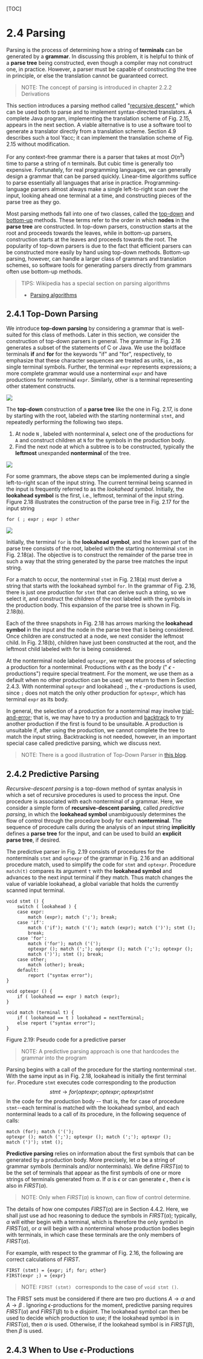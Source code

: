 [TOC]



# 2.4 Parsing

Parsing is the process of determining how a string of **terminals** can be generated by a **grammar**. In discussing this problem, it is helpful to think of a **parse tree** being constructed, even though a compiler may not construct one, in practice. However, a parser must be capable of constructing the tree in principle, or else the translation cannot be guaranteed correct.

> NOTE: The concept of parsing is introduced in chapter 2.2.2 Derivations

This section introduces a parsing method called "[recursive descent](https://en.wikipedia.org/wiki/Recursive_descent_parser)," which can be used both to parse and to implement syntax-directed translators. A complete Java program, implementing the translation scheme of Fig. 2.15, appears in the next section. A viable alternative is to use a software tool to generate a translator directly from a translation scheme. Section 4.9 describes such a tool  Yacc; it can implement the translation scheme of Fig. 2.15 without modification.

For any context-free grammar there is a parser that takes at most $O (n^3)$ time to parse a string of n terminals. But cubic time is generally too expensive. Fortunately, for real programming languages, we can generally design a grammar that can be parsed quickly. Linear-time algorithms suffice to parse essentially all languages that arise in practice. Programming-language parsers almost always make a single left-to-right scan over the input, looking ahead one terminal at a time, and constructing pieces of the parse tree as they go.

Most parsing methods fall into one of two classes, called the [top-down](https://en.wikipedia.org/wiki/Top-down_parsing) and [bottom-up](https://en.wikipedia.org/wiki/Bottom-up_parsing) methods. These terms refer to the order in which **nodes** in the **parse tree** are constructed. In top-down parsers, construction starts at the root and proceeds towards the leaves, while in bottom-up parsers, construction starts at the leaves and proceeds towards the root. The popularity of top-down parsers is due to the fact that efficient parsers can be constructed more easily by hand using top-down methods. Bottom-up parsing, however, can handle a larger class of grammars and translation schemes, so software tools for generating parsers directly from grammars often use bottom-up methods.

> TIPS:  Wikipedia has a special section on parsing algorithms
>
> - [Parsing algorithms](https://en.wikipedia.org/wiki/Parsing)

## 2.4.1 Top-Down Parsing

We introduce **top-down parsing** by considering a grammar that is well-suited for this class of methods. Later in this section, we consider the construction of top-down parsers in general. The grammar in Fig. 2.16 generates a subset of the statements of C or Java. We use the boldface terminals **if** and **for** for the keywords "if" and "for", respectively, to emphasize that these character sequences are treated as units, i.e., as single terminal symbols. Further, the terminal `expr` represents expressions; a more complete grammar would use a nonterminal `expr` and have productions for nonterminal `expr`. Similarly, other is a terminal representing other statement constructs.

![](./Figure2.16A-grammar-for-some-statements-in-C-and-Java.jpg)

The **top-down** construction of a **parse tree** like the one in Fig. 2.17, is done by starting with the root, labeled with the starting nonterminal `stmt`, and repeatedly performing the following two steps.

1. At node `N` , labeled with nonterminal `A`, select one of the productions for `A` and construct children at `N` for the symbols in the production body.
2. Find the next node at which a subtree is to be constructed, typically the **leftmost** unexpanded **nonterminal** of the tree.

![](./Figure2.17A-parse-tree-according-to-the-grammar-in-Fig2.16.jpg)



For some grammars, the above steps can be implemented during a single left-to-right scan of the input string. The current terminal being scanned in the input is frequently referred to as the *lookahead symbol*. Initially, the **lookahead symbol** is the first, i.e., leftmost, terminal of the input string. Figure 2.18 illustrates the construction of the parse tree in Fig. 2.17 for the input string

```pseudocode
for ( ; expr ; expr ) other
```



![](./Figure2.18Top-down-parsing-while-scanning-the-input-from-left-to-right.jpg)

Initially, the terminal `for` is the **lookahead symbol**, and the known part of the parse tree consists of the root, labeled with the starting nonterminal `stmt` in Fig. 2.18(a). The objective is to construct the remainder of the parse tree in such a way that the string generated by the parse tree matches the input string.

For a match to occur, the nonterminal `stmt` in Fig. 2.18(a) must derive a string that starts with the lookahead symbol `for`. In the grammar of Fig. 2.16, there is just one production for `stmt` that can derive such a string, so we select it, and construct the children of the root labeled with the symbols in the production body. This expansion of the parse tree is shown in Fig. 2.18(b).

Each of the three snapshots in Fig. 2.18 has arrows marking the **lookahead symbol** in the input and the node in the parse tree that is being considered. Once children are constructed at a node, we next consider the leftmost child. In Fig. 2.18(b), children have just been constructed at the root, and the leftmost
child labeled with for is being considered.

At the nonterminal node labeled `optexpr`, we repeat the process of selecting a production for a nonterminal. Productions with $\epsilon$ as the body (" $\epsilon$ -productions") require special treatment. For the moment, we use them as a default when no other production can be used; we return to them in Section 2.4.3. With nonterminal `optexpr` and lookahead `;`, the $\epsilon$ -productions is used, since `;` does not match the only other production for `optexpr`, which has terminal `expr` as its body.

In general, the selection of a production for a nonterminal may involve [trial-and-error](https://en.wikipedia.org/wiki/Trial_and_error); that is, we may have to try a production and [backtrack](https://en.wikipedia.org/wiki/Backtracking) to try another production if the first is found to be unsuitable. A production is unsuitable if, after using the production, we cannot complete the tree to match the input string. Backtracking is not needed, however, in an important special case called predictive parsing, which we discuss next.

> NOTE: There is a good illustration of Top-Down Parser in [this blog](https://www.tutorialspoint.com/compiler_design/compiler_design_top_down_parser.htm).

## 2.4.2 Predictive Parsing

*Recursive-descent parsing* is a top-down method of syntax analysis in which a set of recursive procedures is used to process the input. One procedure is associated with each nonterminal of a grammar. Here, we consider a simple form of **recursive-descent parsing**, called *predictive parsing*, in which the **lookahead symbol** unambiguously determines the flow of control through the procedure body for each **nonterminal**. The sequence of procedure calls during the analysis of an input string **implicitly** defines a **parse tree** for the input, and can be used to build an **explicit parse tree**, if desired.

The predictive parser in Fig. 2.19 consists of procedures for the nonterminals `stmt` and `optexpr` of the grammar in Fig. 2.16 and an additional procedure match, used to simplify the code for `stmt` and `optexpr`. Procedure `match(t)` compares its argument `t` with the **lookahead symbol** and advances to the next input terminal if they match. Thus match changes the value of variable lookahead, a global variable that holds the currently scanned input terminal.

```pseudocode
void stmt () {
    switch ( lookahead ) {
    case expr:
    	match (expr); match (';'); break;
    case 'if':
    	match ('if'); match ('('); match (expr); match (')'); stmt ();
    	break;
    case 'for':
    	match ('for'); match ('(');
    	optexpr (); match (';'); optexpr (); match (';'); optexpr ();
    	match (')'); stmt (); break;
    case other;
    	match (other); break;
    default:
    	report ("syntax error");
}

void optexpr () {
    if ( lookahead == expr ) match (expr);
}

void match (terminal t) {
    if ( lookahead == t ) lookahead = nextTerminal;
    else report ("syntax error");
}
```

Figure 2.19: Pseudo code for a predictive parser

> NOTE: A predictive parsing approach is one that hardcodes the grammar into the program



Parsing begins with a call of the procedure for the starting nonterminal `stmt`. With the same input as in Fig. 2.18, lookahead is initially the first terminal `for`. Procedure `stmt` executes code corresponding to the production
$$
stmt \to for ( optexpr ; optexpr ; optexpr ) stmt
$$
In the code for the production body -- that is, the for case of procedure `stmt`--each terminal is matched with the lookahead symbol, and each nonterminal leads to a call of its procedure, in the following sequence of calls:

```pseudocode
match (for); match ('(');
optexpr (); match (';'); optexpr (); match (';'); optexpr ();
match (')'); stmt ();
```

**Predictive parsing** relies on information about the first symbols that can be generated by a production body. More precisely, let $\alpha$ be a string of grammar symbols (terminals and/or nonterminals). We define $FIRST (\alpha)$ to be the set of terminals that appear as the first symbols of one or more strings of terminals
generated from $\alpha$. If $\alpha$ is $\epsilon$ or can generate  $\epsilon$ , then  $\epsilon$  is also in $FIRST (\alpha)$.

> NOTE: Only when $FIRST (\alpha)$ is known, can flow of control determine.

The details of how one computes $FIRST (\alpha)$ are in Section 4.4.2. Here, we shall just use ad hoc reasoning to deduce the symbols in $FIRST (\alpha)$; typically, $\alpha$  will either begin with a terminal, which is therefore the only symbol in $FIRST (\alpha)$, or $\alpha$ will begin with a nonterminal whose production bodies begin with terminals, in which case these terminals are the only members of $FIRST (\alpha)$.

For example, with respect to the grammar of Fig. 2.16, the following are correct calculations of $FIRST$.

```
FIRST (stmt) = {expr; if; for; other}
FIRST(expr ;) = {expr}
```

> NOTE: `FIRST (stmt) ` corresponds to the case of `void stmt ()`.

The FIRST sets must be considered if there are two pro ductions $A \to \alpha$ and $A \to \beta$ . Ignoring $\epsilon$-productions for the moment, predictive parsing requires $FIRST (\alpha)$ and $FIRST(\beta )$ to b e disjoint. The lookahead symbol can then be used to decide which production to use; if the lookahead symbol is in $FIRST (\alpha)$, then
$\alpha$ is used. Otherwise, if the lookahead symbol is in $FIRST (\beta)$, then $\beta$ is used.

## 2.4.3 When to Use $\epsilon$-Productions

